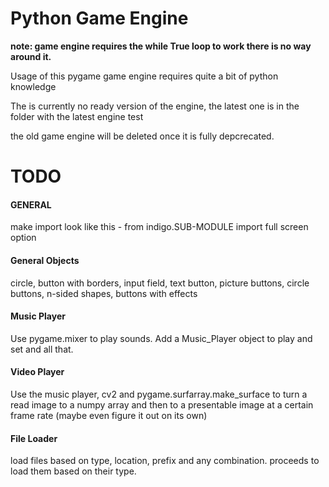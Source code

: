 # Python Game Engine

__note: game engine requires the while True loop to work there is no way around it.__

Usage of this pygame game engine requires quite a bit of python knowledge

The is currently no ready version of the engine, the latest one is in the folder with the latest engine test

the old game engine will be deleted once it is fully depcrecated.



# TODO

#### GENERAL
make import look like this - from indigo.SUB-MODULE import
full screen option

#### General Objects
circle, button with borders, input field, text button, picture buttons, circle buttons, n-sided shapes, buttons with effects

#### Music Player
Use pygame.mixer to play sounds. Add a Music_Player object to play and set and all that.

#### Video Player
Use the music player, cv2 and pygame.surfarray.make_surface to turn a read image to a numpy array and then to a presentable image at a certain frame rate (maybe even figure it out on its own)

#### File Loader
load files based on type, location, prefix and any combination. proceeds to load them based on their type.